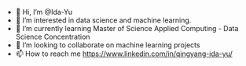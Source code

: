 - 👋 Hi, I’m @Ida-Yu
- 👀 I’m interested in data science and machine learning.
- 🌱 I’m currently learning Master of Science Applied Computing - Data Science Concentration
- 💞️ I’m looking to collaborate on machine learning projects
- 📫 How to reach me https://www.linkedin.com/in/qingyang-ida-yu/

<!---
Ida-Yu/Ida-Yu is a ✨ special ✨ repository because its `README.md` (this file) appears on your GitHub profile.
You can click the Preview link to take a look at your changes.
--->
